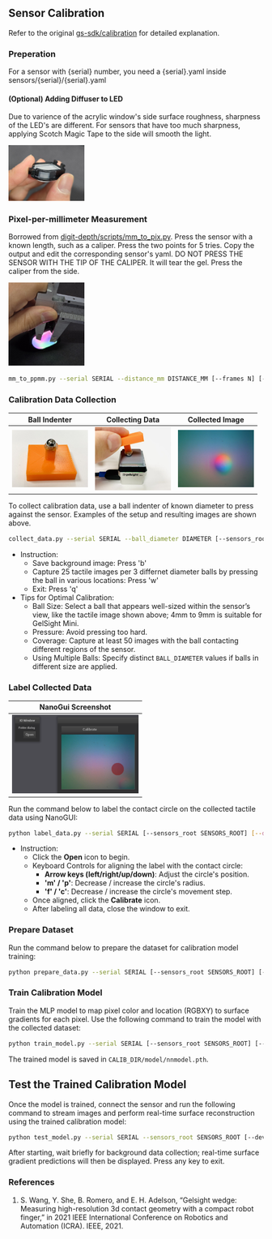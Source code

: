 ## Sensor Calibration
Refer to the original [gs-sdk/calibration](https://github.com/joehjhuang/gs_sdk/tree/master/calibration) for detailed explanation.

### Preperation
For a sensor with {serial} number, you need a {serial}.yaml inside sensors/{serial}/{serial}.yaml

#### (Optional) Adding Diffuser to LED
Due to varience of the acrylic window's side surface roughness, sharpness of the LED's are different. For sensors that have too much sharpness, applying Scotch Magic Tape to the side will smooth the light.

<img src="../assets/magic_tape.jpg" width="150"/>

### Pixel-per-millimeter Measurement
Borrowed from [digit-depth/scripts/mm_to_pix.py](https://github.com/vocdex/digit-depth/blob/main/scripts/mm_to_pix.py).
Press the sensor with a known length, such as a caliper. Press the two points for 5 tries. Copy the output and edit the corresponding sensor's yaml.
DO NOT PRESS THE SENSOR WITH THE TIP OF THE CALIPER. It will tear the gel. Press the caliper from the side.

<img src="../assets/caliper.jpg" width="150"/>

```bash
mm_to_ppmm.py --serial SERIAL --distance_mm DISTANCE_MM [--frames N] [--sensors_root SENSORS_ROOT]
```

### Calibration Data Collection
| Ball Indenter | Collecting Data | Collected Image |
|---------|---------|---------|
| <img src="../assets/ball_indenter.jpg" width="150"/>  | <img src="../assets/pressing.jpg" width="150"/>  | <img src="../assets/ball_image.png" width="150"/>  |

To collect calibration data, use a ball indenter of known diameter to press against the sensor. Examples of the setup and resulting images are shown above.
```bash
collect_data.py --serial SERIAL --ball_diameter DIAMETER [--sensors_root SENSORS_ROOT]
```
* Instruction:
  * Save background image: Press 'b'
  * Capture 25 tactile images per 3 differnet diameter balls by pressing the ball in various locations: Press 'w'
  * Exit: Press 'q'
* Tips for Optimal Calibration:
  * Ball Size: Select a ball that appears well-sized within the sensor’s view, like the tactile image shown above; 4mm to 9mm is suitable for GelSight Mini.
  * Pressure: Avoid pressing too hard.
  * Coverage: Capture at least 50 images with the ball contacting different regions of the sensor.
  * Using Multiple Balls: Specify distinct `BALL_DIAMETER` values if balls in different size are applied.

### Label Collected Data
| NanoGui Screenshot |
|---------|
| <img src="../assets/nanogui.png" width="250"/>  |

Run the command below to label the contact circle on the collected tactile data using NanoGUI:

```bash
python label_data.py --serial SERIAL [--sensors_root SENSORS_ROOT] [--display_difference] [--detect_circle]
```
* Instruction:
  * Click the **Open** icon to begin.
  * Keyboard Controls for aligning the label with the contact circle:
    * **Arrow keys (left/right/up/down)**: Adjust the circle's position.
    * **'m' / 'p'**: Decrease / increase the circle's radius.
    * **'f' / 'c'**: Decrease / increase the circle's movement step.
  * Once aligned, click the **Calibrate** icon.
  * After labeling all data, close the window to exit.

### Prepare Dataset
Run the command below to prepare the dataset for calibration model training:
```bash
python prepare_data.py --serial SERIAL [--sensors_root SENSORS_ROOT] [--radius_reduction RADIUS_REDUCTION]
```

### Train Calibration Model
Train the MLP model to map pixel color and location (RGBXY) to surface gradients for each pixel. Use the following command to train the model with the collected dataset:
```bash
python train_model.py --serial SERIAL [--sensors_root SENSORS_ROOT] [--n_epochs N_EPOCHS] [--lr LR] [--device {cpu, cuda}]
```

The trained model is saved in `CALIB_DIR/model/nnmodel.pth`.

## Test the Trained Calibration Model
Once the model is trained, connect the sensor and run the following command to stream images and perform real-time surface reconstruction using the trained calibration model:

```bash
python test_model.py --serial SERIAL --sensors_root SENSORS_ROOT [--device_type DEVICE_TYPE] [--mode MODE] [--use_mask]
```
After starting, wait briefly for background data collection; real-time surface gradient predictions will then be displayed. Press any key to exit.


### References
1. S. Wang, Y. She, B. Romero, and E. H. Adelson, “Gelsight wedge:
Measuring high-resolution 3d contact geometry with a compact robot
finger,” in 2021 IEEE International Conference on Robotics and
Automation (ICRA). IEEE, 2021.
